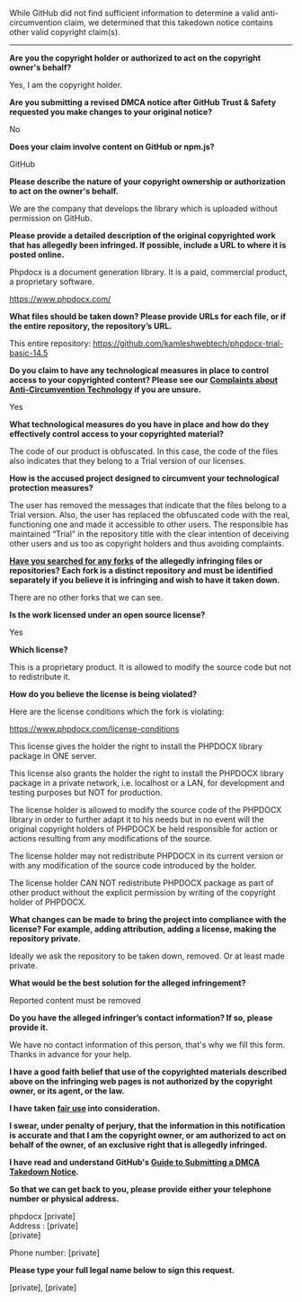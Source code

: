 While GitHub did not find sufficient information to determine a valid anti-circumvention claim, we determined that this takedown notice contains other valid copyright claim(s).

---

**Are you the copyright holder or authorized to act on the copyright owner's behalf?**

Yes, I am the copyright holder.

**Are you submitting a revised DMCA notice after GitHub Trust & Safety requested you make changes to your original notice?**

No

**Does your claim involve content on GitHub or npm.js?**

GitHub

**Please describe the nature of your copyright ownership or authorization to act on the owner's behalf.**

We are the company that develops the library which is uploaded without permission on GitHub.

**Please provide a detailed description of the original copyrighted work that has allegedly been infringed. If possible, include a URL to where it is posted online.**

Phpdocx is a document generation library. It is a paid, commercial product, a proprietary software.

https://www.phpdocx.com/

**What files should be taken down? Please provide URLs for each file, or if the entire repository, the repository’s URL.**

This entire repository: https://github.com/kamleshwebtech/phpdocx-trial-basic-14.5

**Do you claim to have any technological measures in place to control access to your copyrighted content? Please see our <a href="https://docs.github.com/articles/guide-to-submitting-a-dmca-takedown-notice#complaints-about-anti-circumvention-technology">Complaints about Anti-Circumvention Technology</a> if you are unsure.**

Yes

**What technological measures do you have in place and how do they effectively control access to your copyrighted material?**

The code of our product is obfuscated. In this case, the code of the files also indicates that they belong to a Trial version of our licenses.

**How is the accused project designed to circumvent your technological protection measures?**

The user has removed the messages that indicate that the files belong to a Trial version. Also, the user has replaced the obfuscated code with the real, functioning one and made it accessible to other users. The responsible has maintained “Trial” in the repository title with the clear intention of deceiving other users and us too as copyright holders and thus avoiding complaints.

**<a href="https://docs.github.com/articles/dmca-takedown-policy#b-what-about-forks-or-whats-a-fork">Have you searched for any forks</a> of the allegedly infringing files or repositories? Each fork is a distinct repository and must be identified separately if you believe it is infringing and wish to have it taken down.**

There are no other forks that we can see.

**Is the work licensed under an open source license?**

Yes

**Which license?**

This is a proprietary product. It is allowed to modify the source code but not to redistribute it.

**How do you believe the license is being violated?**

Here are the license conditions which the fork is violating:

https://www.phpdocx.com/license-conditions

This license gives the holder the right to install the PHPDOCX library package in ONE server.

This license also grants the holder the right to install the PHPDOCX library package in a private network, i.e. localhost or a LAN, for development and testing purposes but NOT for production.

The license holder is allowed to modify the source code of the PHPDOCX library in order to further adapt it to his needs but in no event will the original copyright holders of PHPDOCX be held responsible for action or actions resulting from any modifications of the source.

The license holder may not redistribute PHPDOCX in its current version or with any modification of the source code introduced by the holder.

The license holder CAN NOT redistribute PHPDOCX package as part of other product without the explicit permission by writing of the copyright holder of PHPDOCX.

**What changes can be made to bring the project into compliance with the license? For example, adding attribution, adding a license, making the repository private.**

Ideally we ask the repository to be taken down, removed. Or at least made private.

**What would be the best solution for the alleged infringement?**

Reported content must be removed

**Do you have the alleged infringer’s contact information? If so, please provide it.**

We have no contact information of this person, that's why we fill this form. Thanks in advance for your help.

**I have a good faith belief that use of the copyrighted materials described above on the infringing web pages is not authorized by the copyright owner, or its agent, or the law.**

**I have taken <a href="https://www.lumendatabase.org/topics/22">fair use</a> into consideration.**

**I swear, under penalty of perjury, that the information in this notification is accurate and that I am the copyright owner, or am authorized to act on behalf of the owner, of an exclusive right that is allegedly infringed.**

**I have read and understand GitHub's <a href="https://docs.github.com/articles/guide-to-submitting-a-dmca-takedown-notice/">Guide to Submitting a DMCA Takedown Notice</a>.**

**So that we can get back to you, please provide either your telephone number or physical address.**

phpdocx
[private]  
Address : [private]  
[private]  

Phone number: [private]

**Please type your full legal name below to sign this request.**

[private], [private]
